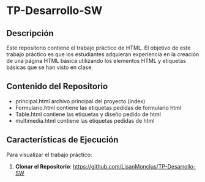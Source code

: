 # TP-Desarrollo-SW
## Descripción
Este repositorio contiene el trabajo práctico de HTML. El objetivo de este trabajo práctico es que los estudiantes adquieran experiencia en la creación de una página HTML básica utilizando los elementos HTML y etiquetas básicas que se han visto en clase.

## Contenido del Repositorio
- principal.html archivo principal del proyecto (index)
- Formulario.html contiene las etiquetas pedidas de formulario html
- Table.html contiene las etiquetas y diseño pedido de html
- multimedia.html contiene las etiquetas pedidas de html

## Características de Ejecución
Para visualizar el trabajo práctico:

1. **Clonar el Repositorio**:
   https://github.com/LisanMonclus/TP-Desarrollo-SW
